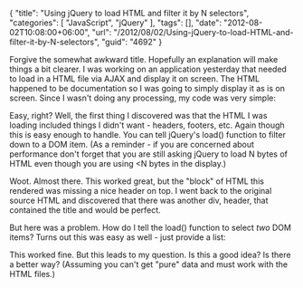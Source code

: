 {
	"title": "Using jQuery to load HTML and filter it by N selectors",
	"categories": [
		"JavaScript",
		"jQuery"
	],
	"tags": [],
	"date": "2012-08-02T10:08:00+06:00",
	"url": "/2012/08/02/Using-jQuery-to-load-HTML-and-filter-it-by-N-selectors",
	"guid": "4692"
}

Forgive the somewhat awkward title. Hopefully an explanation will make things a bit clearer. I was working on an application yesterday that needed to load in a HTML file via AJAX and display it on screen. The HTML happened to be documentation so I was going to simply display it as is on screen. Since I wasn't doing any processing, my code was very simple:
<!--more-->
<script src="https://gist.github.com/3237187.js?file=gistfile1.js"></script>

Easy, right? Well, the first thing I discovered was that the HTML I was loading included things I didn't want - headers, footers, etc. Again though this is easy enough to handle. You can tell jQuery's load() function to filter down to a DOM item. (As a reminder - if you are concerned about performance don't forget that you are still asking jQuery to load N bytes of HTML even though you are using &lt;N bytes in the display.)

<script src="https://gist.github.com/3237210.js?file=gistfile1.js"></script>

Woot. Almost there. This worked great, but the "block" of HTML this rendered was missing a nice header on top. I went back to the original source HTML and discovered that there was another div, header, that contained the title and would be perfect. 

But here was a problem. How do I tell the load() function to select *two* DOM items? Turns out this was easy as well - just provide a list:

<script src="https://gist.github.com/3237220.js?file=gistfile1.js"></script>

This worked fine. But this leads to my question. Is this a good idea? Is there a better way? (Assuming you can't get "pure" data and must work with the HTML files.)